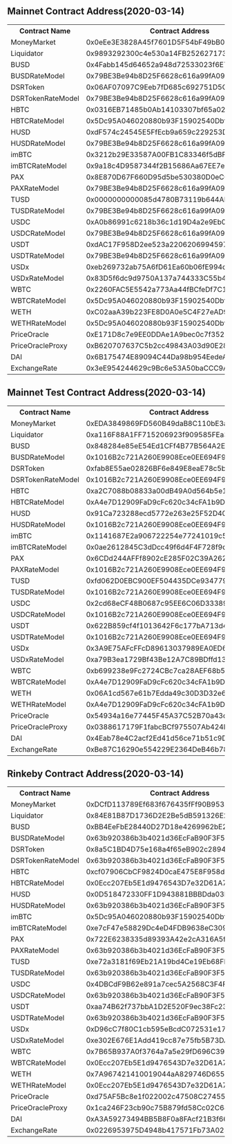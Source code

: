## Mainnet Contract Address(2020-03-14)

<table>
	<tr>
   		<th>Contract Name</th>
    	<th>Contract Address</th>
	</tr>
	<tr>
		<td> MoneyMarket </td>
		<td> 0x0eEe3E3828A45f7601D5F54bF49bB01d1A9dF5ea </td>
	</tr>
	<tr>
		<td> Liquidator </td>
		<td> 0x9893292300c4e530a14FB2526271732a2a9b3f05 </td>
	</tr>
	<tr>
		<td> BUSD </td>
		<td> 0x4Fabb145d64652a948d72533023f6E7A623C7C53 </td>
	</tr>
	<tr>
		<td> BUSDRateModel </td>
		<td> 0x79BE3Be94b8D25F6628c616a99fA09094bcF3712 </td>
	</tr>
	<tr>
		<td> DSRToken </td>
		<td> 0x06AF07097C9Eeb7fD685c692751D5C66dB49c215 </td>
	</tr>
	<tr>
		<td> DSRTokenRateModel </td>
		<td> 0x79BE3Be94b8D25F6628c616a99fA09094bcF3712 </td>
	</tr>
	<tr>
		<td> HBTC </td>
		<td> 0x0316EB71485b0Ab14103307bf65a021042c6d380 </td>
	</tr>
	<tr>
		<td> HBTCRateModel </td>
		<td> 0x5Dc95A046020880b93F15902540Dbfe86489FddA </td>
	</tr>
	<tr>
		<td> HUSD </td>
		<td> 0xdF574c24545E5FfEcb9a659c229253D4111d87e1 </td>
	</tr>
	<tr>
		<td> HUSDRateModel </td>
		<td> 0x79BE3Be94b8D25F6628c616a99fA09094bcF3712 </td>
	</tr>
    <tr>
		<td> imBTC </td>
		<td> 0x3212b29E33587A00FB1C83346f5dBFA69A458923 </td>
	</tr>
	<tr>
		<td> imBTCRateModel </td>
		<td> 0x9a18c4D9587344f2B15686Aa67EE7e5C4B00D549 </td>
	</tr>
	<tr>
		<td> PAX </td>
		<td> 0x8E870D67F660D95d5be530380D0eC0bd388289E1 </td>
	</tr>
	<tr>
		<td> PAXRateModel </td>
		<td> 0x79BE3Be94b8D25F6628c616a99fA09094bcF3712 </td>
	</tr>
	<tr>
		<td> TUSD </td>
		<td> 0x0000000000085d4780B73119b644AE5ecd22b376 </td>
	</tr>
	<tr>
		<td> TUSDRateModel </td>
		<td> 0x79BE3Be94b8D25F6628c616a99fA09094bcF3712 </td>
	</tr>
	<tr>
		<td> USDC </td>
		<td> 0xA0b86991c6218b36c1d19D4a2e9Eb0cE3606eB48 </td>
	</tr>
	<tr>
		<td> USDCRateModel </td>
		<td> 0x79BE3Be94b8D25F6628c616a99fA09094bcF3712 </td>
	</tr>
	<tr>
		<td> USDT </td>
		<td> 0xdAC17F958D2ee523a2206206994597C13D831ec7 </td>
	</tr>
	<tr>
		<td> USDTRateModel </td>
		<td> 0x79BE3Be94b8D25F6628c616a99fA09094bcF3712 </td>
	</tr>
	<tr>
		<td> USDx </td>
		<td> 0xeb269732ab75A6fD61Ea60b06fE994cD32a83549 </td>
	</tr>
	<tr>
		<td> USDxRateModel </td>
		<td> 0x83D5f6dc9d9750A137a744333C55b4Adf5F9A234 </td>
	</tr>
	<tr>
		<td> WBTC </td>
		<td> 0x2260FAC5E5542a773Aa44fBCfeDf7C193bc2C599 </td>
	</tr>
	<tr>
		<td> WBTCRateModel </td>
		<td> 0x5Dc95A046020880b93F15902540Dbfe86489FddA </td>
	</tr>
	<tr>
		<td> WETH </td>
		<td> 0xC02aaA39b223FE8D0A0e5C4F27eAD9083C756Cc2 </td>
	</tr>
	<tr>
		<td> WETHRateModel </td>
		<td> 0x5Dc95A046020880b93F15902540Dbfe86489FddA </td>
	</tr>
	<tr>
		<td> PriceOracle </td>
		<td> 0xE171D8c7e9EE0DDAe1A9bec0c7f35294e48c28d4 </td>
	</tr>
	<tr>
		<td> PriceOracleProxy </td>
		<td> 0xB620707637C5b2cc49843A03d90E28D9abbDa149 </td>
	</tr>
	<tr>
		<td> DAI </td>
		<td> 0x6B175474E89094C44Da98b954EedeAC495271d0F </td>
	</tr>
	<tr>
        <td> ExchangeRate </td>
        <td> 0x3eE954244629c9Bc6e53A50baCCC9A7B472f7D42 </td>
	</tr>
</table>


## Mainnet Test Contract Address(2020-03-14)

<table>
	<tr>
   		<th>Contract Name</th>
    	<th>Contract Address</th>
	</tr>
	<tr>
		<td> MoneyMarket </td>
		<td> 0xEDA3849869FD560B49daB8C110bE3a020F46c79E </td>
	</tr>
	<tr>
		<td> Liquidator </td>
		<td> 0xa116F88A1FF715206923f909585FEa35F52d540a </td>
	</tr>
	<tr>
		<td> BUSD </td>
		<td> 0x848284e85eE54Ed1CFf4B77B564A2Edb1eF8FE5B </td>
	</tr>
	<tr>
		<td> BUSDRateModel </td>
		<td> 0x1016B2c721A260E9908Ece0EE694F9fD10896C8D </td>
	</tr>
	<tr>
		<td> DSRToken </td>
		<td> 0xfab8E55ae02826BF6e849E8eaE78c5b8FA4182F3 </td>
	</tr>
	<tr>
		<td> DSRTokenRateModel </td>
		<td> 0x1016B2c721A260E9908Ece0EE694F9fD10896C8D </td>
	</tr>
	<tr>
		<td> HBTC </td>
		<td> 0xa2C7088b08833a00dB49A0d564b5e1463A4B49cB </td>
	</tr>
	<tr>
		<td> HBTCRateModel </td>
		<td> 0xA4e7D12909FaD9cFc620c34cFA1b9DCC31f3BF43 </td>
	</tr>
	<tr>
		<td> HUSD </td>
		<td> 0x91Ca723288ecd5772e263e25F52D4014C493f5D0 </td>
	</tr>
	<tr>
		<td> HUSDRateModel </td>
		<td> 0x1016B2c721A260E9908Ece0EE694F9fD10896C8D </td>
	</tr>
    <tr>
		<td> imBTC </td>
		<td> 0x1141687E2a906722254e77241019c57496c0e83e </td>
	</tr>
	<tr>
		<td> imBTCRateModel </td>
		<td> 0x0ae2612845C3dDcc49f6d4F4F728f9de503AAbBf </td>
	</tr>
	<tr>
		<td> PAX </td>
		<td> 0x6CDd244AFFf8902cE285F02C39A2623Ecb461454 </td>
	</tr>
	<tr>
		<td> PAXRateModel </td>
		<td> 0x1016B2c721A260E9908Ece0EE694F9fD10896C8D </td>
	</tr>
	<tr>
		<td> TUSD </td>
		<td> 0xfd062D0EBC900EF504435DCe9347797d3b5e12Aa </td>
	</tr>
	<tr>
		<td> TUSDRateModel </td>
		<td> 0x1016B2c721A260E9908Ece0EE694F9fD10896C8D </td>
	</tr>
	<tr>
		<td> USDC </td>
		<td> 0x2cd68eCF48B0687c95EE6C06D33389688C3cbb8e </td>
	</tr>
	<tr>
		<td> USDCRateModel </td>
		<td> 0x1016B2c721A260E9908Ece0EE694F9fD10896C8D </td>
	</tr>
	<tr>
		<td> USDT </td>
		<td> 0x622B859cf4f1013642F6c177bA713d482fF5b483 </td>
	</tr>
	<tr>
		<td> USDTRateModel </td>
		<td> 0x1016B2c721A260E9908Ece0EE694F9fD10896C8D </td>
	</tr>
	<tr>
		<td> USDx </td>
		<td> 0x3A9E75AFcFFcD89613037989EA0ED6cEc44a4353 </td>
	</tr>
	<tr>
		<td> USDxRateModel </td>
		<td> 0xa79B3ea1729Bf43Be12A7C89BDffd1306dBFe647 </td>
	</tr>
	<tr>
		<td> WBTC </td>
		<td> 0xb699238e9Fc2724CBc7ca28AEF68b546Cd773612 </td>
	</tr>
	<tr>
		<td> WBTCRateModel </td>
		<td> 0xA4e7D12909FaD9cFc620c34cFA1b9DCC31f3BF43 </td>
	</tr>
	<tr>
		<td> WETH </td>
		<td> 0x06A1cd567e61b7Edda49c30D3D32e60F607fD646 </td>
	</tr>
	<tr>
		<td> WETHRateModel </td>
		<td> 0xA4e7D12909FaD9cFc620c34cFA1b9DCC31f3BF43 </td>
	</tr>
	<tr>
		<td> PriceOracle </td>
		<td> 0x54934a16e77445F45A37C52B70a43c3b4D011aD4 </td>
	</tr>
	<tr>
		<td> PriceOracleProxy </td>
		<td> 0x0388617179F1fabcBCf975507Ab424D8179cfF75 </td>
	</tr>
	<tr>
		<td> DAI </td>
		<td> 0x4Eab78e4C2acf2Ed41d56ce71b51c9D717782124 </td>
	</tr>
	<tr>
        <td> ExchangeRate </td>
        <td> 0xBe87C16290e554229E2364DeB46b78a4BFcae74a </td>
	</tr>
</table>



## Rinkeby Contract Address(2020-03-14)

<table>
	<tr>
   		<th>Contract Name</th>
    	<th>Contract Address</th>
	</tr>
	<tr>
		<td> MoneyMarket </td>
		<td> 0xDCfD113789Ef683f676435fFf90B953A0Cc76044 </td>
	</tr>
	<tr>
		<td> Liquidator </td>
		<td> 0x84E81B87D1736D2E2Be5dB591326E29F8458c63C </td>
	</tr>
	<tr>
		<td> BUSD </td>
		<td> 0xBB4EeFbE28440D27D18e4269962bE2506366c476  </td>
	</tr>
	<tr>
		<td> BUSDRateModel </td>
		<td> 0x63b920386b3b4021d36EcFaB90F3F5b74Bc8b902 </td>
	</tr>
	<tr>
		<td> DSRToken </td>
		<td> 0x8a5C1BD4D75e168a4f65eB902c289400B90FD980 </td>
	</tr>
	<tr>
		<td> DSRTokenRateModel </td>
		<td> 0x63b920386b3b4021d36EcFaB90F3F5b74Bc8b902 </td>
	</tr>
	<tr>
		<td> HBTC </td>
		<td> 0xcf07906CbCF9824D0caE475E8F958d48AcF1014C </td>
	</tr>
	<tr>
		<td> HBTCRateModel </td>
		<td> 0x0Ecc207Eb5E1d9476543D7e32D61A75e6bf767d3 </td>
	</tr>
	<tr>
		<td> HUSD </td>
		<td> 0x0D518472330FF1D943881BBBDda03b221A7F9F74 </td>
	</tr>
	<tr>
		<td> HUSDRateModel </td>
		<td> 0x63b920386b3b4021d36EcFaB90F3F5b74Bc8b902 </td>
	</tr>
	<tr>
		<td> imBTC </td>
		<td> 0x5Dc95A046020880b93F15902540Dbfe86489FddA </td>
	</tr>
	<tr>
		<td> imBTCRateModel </td>
		<td> 0xe7cF47e58829Dc4eD4FDB9638eC309A00a96D13a </td>
	</tr>
	<tr>
		<td> PAX </td>
		<td> 0x722E6238335d89393A42e2cA316A5fb1b8B2EB55 </td>
	</tr>
	<tr>
		<td> PAXRateModel </td>
		<td> 0x63b920386b3b4021d36EcFaB90F3F5b74Bc8b902 </td>
	</tr>
	<tr>
		<td> TUSD </td>
		<td> 0xe72a3181f69Eb21A19bd4Ce19Eb68FDb333d74c6 </td>
	</tr>
	<tr>
		<td> TUSDRateModel </td>
		<td> 0x63b920386b3b4021d36EcFaB90F3F5b74Bc8b902 </td>
	</tr>
	<tr>
		<td> USDC </td>
		<td> 0x4DBCdF9B62e891a7cec5A2568C3F4FAF9E8Abe2b </td>
	</tr>
	<tr>
		<td> USDCRateModel </td>
		<td> 0x63b920386b3b4021d36EcFaB90F3F5b74Bc8b902 </td>
	</tr>
	<tr>
		<td> USDT </td>
		<td> 0xaa74B62f737bbA1D2E520F9ec38Fc23b6E6817df </td>
	</tr>
	<tr>
		<td> USDTRateModel </td>
		<td> 0x63b920386b3b4021d36EcFaB90F3F5b74Bc8b902 </td>
	</tr>
	<tr>
		<td> USDx </td>
		<td> 0xD96cC7f80C1cb595eBcdC072531e1799B3a2436E </td>
	</tr>
	<tr>
		<td> USDxRateModel </td>
		<td> 0xe302E676E1Add419cc87e75fb5B73DAB24Ad1534 </td>
	</tr>
	<tr>
		<td> WBTC </td>
		<td> 0x7B65B937A0f3764a7a5e29fD696C391233218E91 </td>
	</tr>
	<tr>
		<td> WBTCRateModel </td>
		<td> 0x0Ecc207Eb5E1d9476543D7e32D61A75e6bf767d3 </td>
	</tr>
	<tr>
		<td> WETH </td>
		<td> 0x7A967421410019044aA829746D65575325082e99 </td>
	</tr>
	<tr>
		<td> WETHRateModel </td>
		<td> 0x0Ecc207Eb5E1d9476543D7e32D61A75e6bf767d3 </td>
	</tr>
	<tr>
		<td> PriceOracle </td>
		<td> 0xd75AF5Bc8e1f022002c47508C27455A20738b1F5 </td>
	</tr>
	<tr>
		<td> PriceOracleProxy </td>
		<td> 0x1ca246F23cb90c75B879fd58Cc02C64B52B01e99 </td>
	</tr>
	<tr>
		<td> DAI </td>
		<td> 0xA3A59273494BB5B8F0a8FAcf21B3f666A47d6140 </td>
	</tr>
	<tr>
        <td> ExchangeRate </td>
        <td> 0x0226953975D4948b417571Fb73A02358d25aFF1A </td>
	</tr>
</table>
